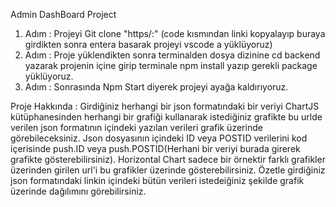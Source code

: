 Admin DashBoard Project

1. Adım : Projeyi Git clone "https/:" (code kısmından linki kopyalayıp buraya girdikten sonra entera basarak projeyi vscode a yüklüyoruz)
2. Adım : Proje yüklendikten sonra terminalden dosya dizinine cd backend yazarak projenin içine girip terminale npm install yazıp gerekli package yüklüyoruz.
3. Adım : Sonrasında Npm Start diyerek projeyi ayağa kaldırıyoruz.

Proje Hakkında : Girdiğiniz herhangi bir json formatındaki bir veriyi ChartJS kütüphanesinden herhangi bir grafiği kullanarak istediğiniz grafikte bu urlde verilen json formatının içindeki yazılan verileri grafik üzerinde görebileceksiniz. Json dosyasının içindeki ID veya POSTID verilerini kod içerisinde push.ID veya push.POSTID(Herhani bir veriyi burada girerek grafikte gösterebilirsiniz). Horizontal Chart sadece bir örnektir farklı grafikler üzerinden girilen url'i bu grafikler üzerinde gösterebilirsiniz. Özetle girdiğiniz json formatındaki linkin içindeki bütün verileri istedeiğiniz şekilde grafik üzerinde dağılımını görebilirsiniz.
